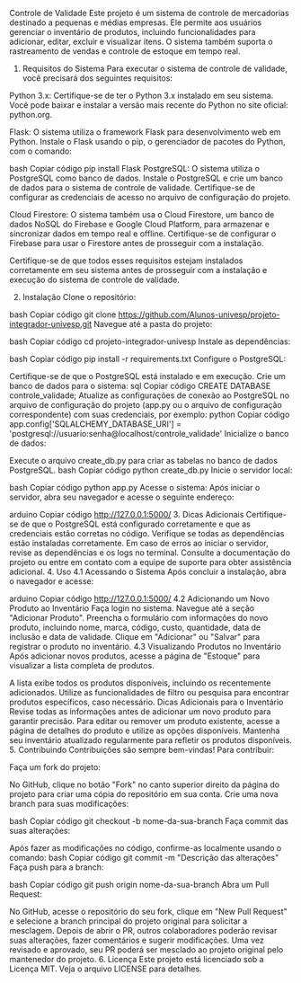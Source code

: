 Controle de Validade
Este projeto é um sistema de controle de mercadorias destinado a pequenas e médias empresas. Ele permite aos usuários gerenciar o inventário de produtos, incluindo funcionalidades para adicionar, editar, excluir e visualizar itens. O sistema também suporta o rastreamento de vendas e controle de estoque em tempo real.

1. Requisitos do Sistema
Para executar o sistema de controle de validade, você precisará dos seguintes requisitos:

Python 3.x: Certifique-se de ter o Python 3.x instalado em seu sistema. Você pode baixar e instalar a versão mais recente do Python no site oficial: python.org.

Flask: O sistema utiliza o framework Flask para desenvolvimento web em Python. Instale o Flask usando o pip, o gerenciador de pacotes do Python, com o comando:

bash
Copiar código
pip install Flask
PostgreSQL: O sistema utiliza o PostgreSQL como banco de dados. Instale o PostgreSQL e crie um banco de dados para o sistema de controle de validade. Certifique-se de configurar as credenciais de acesso no arquivo de configuração do projeto.

Cloud Firestore: O sistema também usa o Cloud Firestore, um banco de dados NoSQL do Firebase e Google Cloud Platform, para armazenar e sincronizar dados em tempo real e offline. Certifique-se de configurar o Firebase para usar o Firestore antes de prosseguir com a instalação.

Certifique-se de que todos esses requisitos estejam instalados corretamente em seu sistema antes de prosseguir com a instalação e execução do sistema de controle de validade.

2. Instalação
Clone o repositório:

bash
Copiar código
git clone https://github.com/Alunos-univesp/projeto-integrador-univesp.git
Navegue até a pasta do projeto:

bash
Copiar código
cd projeto-integrador-univesp
Instale as dependências:

bash
Copiar código
pip install -r requirements.txt
Configure o PostgreSQL:

Certifique-se de que o PostgreSQL está instalado e em execução.
Crie um banco de dados para o sistema:
sql
Copiar código
CREATE DATABASE controle_validade;
Atualize as configurações de conexão ao PostgreSQL no arquivo de configuração do projeto (app.py ou o arquivo de configuração correspondente) com suas credenciais, por exemplo:
python
Copiar código
app.config['SQLALCHEMY_DATABASE_URI'] = 'postgresql://usuario:senha@localhost/controle_validade'
Inicialize o banco de dados:

Execute o arquivo create_db.py para criar as tabelas no banco de dados PostgreSQL.
bash
Copiar código
python create_db.py
Inicie o servidor local:

bash
Copiar código
python app.py
Acesse o sistema: Após iniciar o servidor, abra seu navegador e acesse o seguinte endereço:

arduino
Copiar código
http://127.0.0.1:5000/
3. Dicas Adicionais
Certifique-se de que o PostgreSQL está configurado corretamente e que as credenciais estão corretas no código.
Verifique se todas as dependências estão instaladas corretamente. Em caso de erros ao iniciar o servidor, revise as dependências e os logs no terminal.
Consulte a documentação do projeto ou entre em contato com a equipe de suporte para obter assistência adicional.
4. Uso
4.1 Acessando o Sistema
Após concluir a instalação, abra o navegador e acesse:

arduino
Copiar código
http://127.0.0.1:5000/
4.2 Adicionando um Novo Produto ao Inventário
Faça login no sistema.
Navegue até a seção "Adicionar Produto".
Preencha o formulário com informações do novo produto, incluindo nome, marca, código, custo, quantidade, data de inclusão e data de validade.
Clique em "Adicionar" ou "Salvar" para registrar o produto no inventário.
4.3 Visualizando Produtos no Inventário
Após adicionar novos produtos, acesse a página de "Estoque" para visualizar a lista completa de produtos.

A lista exibe todos os produtos disponíveis, incluindo os recentemente adicionados.
Utilize as funcionalidades de filtro ou pesquisa para encontrar produtos específicos, caso necessário.
Dicas Adicionais para o Inventário
Revise todas as informações antes de adicionar um novo produto para garantir precisão.
Para editar ou remover um produto existente, acesse a página de detalhes do produto e utilize as opções disponíveis.
Mantenha seu inventário atualizado regularmente para refletir os produtos disponíveis.
5. Contribuindo
Contribuições são sempre bem-vindas! Para contribuir:

Faça um fork do projeto:

No GitHub, clique no botão "Fork" no canto superior direito da página do projeto para criar uma cópia do repositório em sua conta.
Crie uma nova branch para suas modificações:

bash
Copiar código
git checkout -b nome-da-sua-branch
Faça commit das suas alterações:

Após fazer as modificações no código, confirme-as localmente usando o comando:
bash
Copiar código
git commit -m "Descrição das alterações"
Faça push para a branch:

bash
Copiar código
git push origin nome-da-sua-branch
Abra um Pull Request:

No GitHub, acesse o repositório do seu fork, clique em "New Pull Request" e selecione a branch principal do projeto original para solicitar a mesclagem.
Depois de abrir o PR, outros colaboradores poderão revisar suas alterações, fazer comentários e sugerir modificações. Uma vez revisado e aprovado, seu PR poderá ser mesclado ao projeto original pelo mantenedor do projeto.
6. Licença
Este projeto está licenciado sob a Licença MIT. Veja o arquivo LICENSE para detalhes.